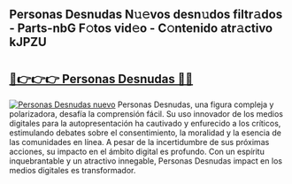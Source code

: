 ## Personas Desnudas N𝚞𝚎vos desn𝚞dos filtr𝚊dos - Parts-nbG F𝚘tos vid𝚎o - C𝚘ntenido atr𝚊ctivo kJPZU

# <h2><a href="http://mb9inx.tromn.icu/?c=Personas+Desnudas">🔗👉👉👉 Personas Desnudas 🔗🔗</a></h2>

[![Personas Desnudas nuevo](https://i.imgur.com/pEAQMta.gif)](http://mb9inx.tromn.icu/?c=Personas+Desnudas)
Personas Desnudas, una figura compleja y polarizadora, desafía la comprensión fácil. Su uso innovador de los medios digitales para la autopresentación ha cautivado y enfurecido a los críticos, estimulando debates sobre el consentimiento, la moralidad y la esencia de las comunidades en línea. A pesar de la incertidumbre de sus próximas acciones, su impacto en el ámbito digital es profundo. Con un espíritu inquebrantable y un atractivo innegable, Personas Desnudas impact en los medios digitales es transformador.
